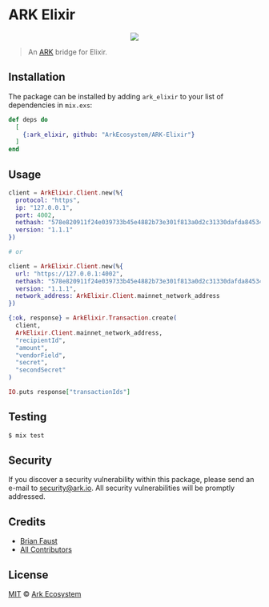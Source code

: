 # ARK Elixir

<p align="center">
    <img src="https://github.com/ArkEcosystem/ARK-Elixir/blob/develop/banner.png" />
</p>

> An [ARK](https://github.com/ArkEcosystem/ark-node) bridge for Elixir.

## Installation

The package can be installed by adding `ark_elixir` to your list of dependencies in `mix.exs`:

```elixir
def deps do
  [
    {:ark_elixir, github: "ArkEcosystem/ARK-Elixir"}
  ]
end
```

## Usage

```elixir
client = ArkElixir.Client.new(%{
  protocol: "https",
  ip: "127.0.0.1",
  port: 4002,
  nethash: "578e820911f24e039733b45e4882b73e301f813a0d2c31330dafda84534ffa23",
  version: "1.1.1"
})

# or

client = ArkElixir.Client.new(%{
  url: "https://127.0.0.1:4002",
  nethash: "578e820911f24e039733b45e4882b73e301f813a0d2c31330dafda84534ffa23",
  version: "1.1.1",
  network_address: ArkElixir.Client.mainnet_network_address
})

{:ok, response} = ArkElixir.Transaction.create(
  client,
  ArkElixir.Client.mainnet_network_address,
  "recipientId",
  "amount",
  "vendorField",
  "secret",
  "secondSecret"
)

IO.puts response["transactionIds"]
```

## Testing

``` bash
$ mix test
```

## Security

If you discover a security vulnerability within this package, please send an e-mail to security@ark.io. All security vulnerabilities will be promptly addressed.
## Credits

- [Brian Faust](https://github.com/faustbrian)
- [All Contributors](../../contributors)

## License

[MIT](LICENSE) © [Ark Ecosystem](https://ark.io)
